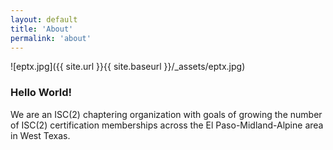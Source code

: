 ```yaml
---
layout: default
title: 'About'
permalink: 'about'
---
```


![eptx.jpg]({{ site.url }}{{ site.baseurl }}/_assets/eptx.jpg)<br>

### Hello World!
We are an ISC(2) chaptering organization with goals of growing the number of ISC(2) certification memberships across the El Paso-Midland-Alpine area in West Texas.
